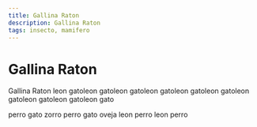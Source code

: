 ```yaml
---
title: Gallina Raton
description: Gallina Raton
tags: insecto, mamifero
---
```


# Gallina Raton

Gallina Raton leon gatoleon gatoleon gatoleon gatoleon gatoleon gatoleon gatoleon gatoleon gatoleon gato

perro gato zorro perro gato oveja leon perro leon perro